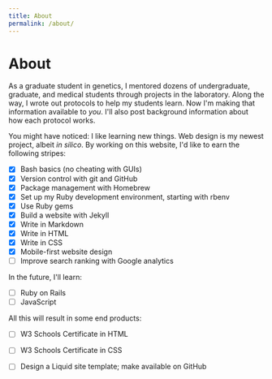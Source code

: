 ```yaml
---
title: About
permalink: /about/
---
```

# About

As a graduate student in genetics, I mentored dozens of undergraduate, graduate, and medical students through projects in the laboratory. Along the way, I wrote out protocols to help my students learn. Now I'm making that information available to *you*. I'll also post background information about how each protocol works.

You might have noticed: I like learning new things. Web design is my newest project, albeit *in silico*. By working on this website, I'd like to earn the following stripes:

- [x] Bash basics (no cheating with GUIs)
- [x] Version control with git and GitHub
- [x] Package management with Homebrew
- [x] Set up my Ruby development environment, starting with rbenv
- [x] Use Ruby gems
- [x] Build a website with Jekyll
- [x] Write in Markdown
- [x] Write in HTML
- [x] Write in CSS
- [x] Mobile-first website design
- [ ] Improve search ranking with Google analytics

In the future, I'll learn:

- [ ] Ruby on Rails
- [ ] JavaScript

All this will result in some end products:

- [ ] W3 Schools Certificate in HTML
- [ ] W3 Schools Certificate in CSS
- [ ] Design a Liquid site template; make available on GitHub

